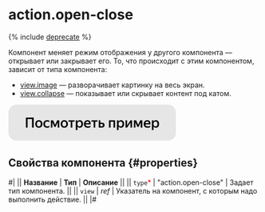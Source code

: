 # action.open-close

{% include [deprecate](../../_includes/deprecate.md) %}

Компонент меняет режим отображения у другого компонента — открывает или закрывает его. То, что происходит с этим компонентом, зависит от типа компонента:

- [view.image](view.image.md) — разворачивает картинку на весь экран.
- [view.collapse](view.collapse.md) — показывает или скрывает контент под катом.

[![](../_images/buttons/view-example.svg)](https://ya.cc/t/IgNgEoHR3YCrj7)

## Свойства компонента {#properties}

#|
|| **Название** | **Тип** | **Описание** ||
|| `type`<span style="color: red">\*</span> | "action.open-close" | Задает тип компонента. ||
|| `view` | _ref_ | Указатель на компонент, с которым надо выполнить действие. ||
|#

